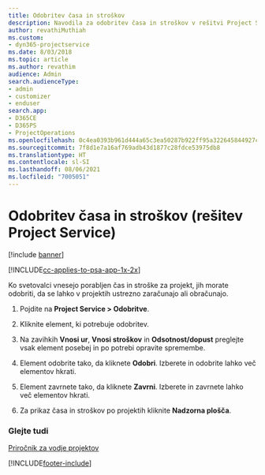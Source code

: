 ```yaml
---
title: Odobritev časa in stroškov
description: Navodila za odobritev časa in stroškov v rešitvi Project Service
author: revathiMuthiah
ms.custom:
- dyn365-projectservice
ms.date: 8/03/2018
ms.topic: article
ms.author: revathim
audience: Admin
search.audienceType:
- admin
- customizer
- enduser
search.app:
- D365CE
- D365PS
- ProjectOperations
ms.openlocfilehash: 0c4ea0393b961d444a65c3ea50287b922ff95a322645844927ce9379fdb7e6b1
ms.sourcegitcommit: 7f8d1e7a16af769adb43d1877c28fdce53975db8
ms.translationtype: HT
ms.contentlocale: sl-SI
ms.lasthandoff: 08/06/2021
ms.locfileid: "7005051"
---
```

# <a name="approve-time-and-expenses-project-service"></a>Odobritev časa in stroškov (rešitev Project Service)

[!include [banner](../includes/psa-now-project-operations.md)]

[!INCLUDE[cc-applies-to-psa-app-1x-2x](../includes/cc-applies-to-psa-app-1x-2x.md)]

Ko svetovalci vnesejo porabljen čas in stroške za projekt, jih morate odobriti, da se lahko v projektih ustrezno zaračunajo ali obračunajo.  
  
1.  Pojdite na **Project Service > Odobritve**.  
  
2.  Kliknite element, ki potrebuje odobritev.  
  
3.  Na zavihkih **Vnosi ur**, **Vnosi stroškov** in **Odsotnost/dopust** preglejte vsak element posebej in po potrebi opravite spremembe.  
  
4.  Element odobrite tako, da kliknete **Odobri**. Izberete in odobrite lahko več elementov hkrati.  
  
5.  Element zavrnete tako, da kliknete **Zavrni**. Izberete in zavrnete lahko več elementov hkrati.  
  
6.  Za prikaz časa in stroškov po projektih kliknite **Nadzorna plošča**.  
  
### <a name="see-also"></a>Glejte tudi  
 [Priročnik za vodje projektov](../psa/project-manager-guide.md)


[!INCLUDE[footer-include](../includes/footer-banner.md)]